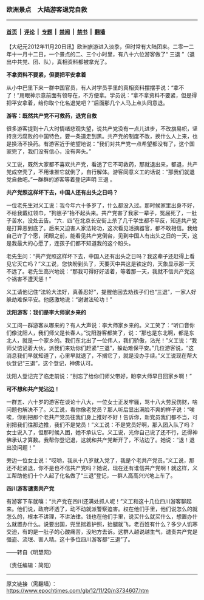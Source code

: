 ### 欧洲景点　大陆游客退党自救

---

#### [首页](../../../..?n3734607) &nbsp;|&nbsp; [评论](../../../../../epoch-comment?n3734607) &nbsp;|&nbsp; [专题](../../../../../epoch-special?n3734607) &nbsp;|&nbsp; [禁闻](../../../../../epoch-news?n3734607) &nbsp;|&nbsp; [禁书](../../../../../books?n3734607) &nbsp;|&nbsp; [翻墙](https://github.com/gfw-breaker/nogfw/blob/master/README.md?n3734607)


<div class="post_content" id="artbody" itemprop="articleBody">
 <!-- article content begin -->
 <p>
  【大纪元2012年11月20日讯】欧洲旅游进入淡季，但时常有大陆团来。二零一二年十一月十二日，一个景点的二、三个小时里，有八十六位游客做了“
  <ok href="https://www.epochtimes.com/gb/tag/%E4%B8%89%E9%80%80.html">
   三退
  </ok>
  ”（退出中共党、团、队），真相资料都被拿光了。
 </p>
 <p>
  <b>
   不拿资料不要紧，但要把平安拿着
  </b>
 </p>
 <p>
  从小中巴里下来一群中国官员，有人对学员手里的真相资料摆摆手说：“拿不了！”用眼神示意前面有领导在，不方便拿。学员说：“拿不拿资料不要紧，但是得把平安拿着，给你取个化名退党吧？”后面那几个人马上点头同意退。
 </p>
 <p>
  <b>
   游客：既然共产党不可救药，退党自救
  </b>
 </p>
 <p>
  很多游客提到十八大时情绪悲观失望，说共产党没有一点儿进步，不改旗易帜，坚持贪污腐败的中国特色，要一条道走到黑。共产党的制度不改，换什么人上来，也是换汤不换药。有游客近于绝望地说：“我们对共产党一点希望都没有了，这个国家完了，我们没有信心，没有奔头。”
 </p>
 <p>
  义工说，既然大家都不喜欢共产党，看透了它不可救药，那就退出来，都退，共产党成空壳了，不用谁推它就倒了，自行解体。游客同意义工的话说：“那我们就退党自救吧。”一群群的游客等着登记声明
  <ok href="https://www.epochtimes.com/gb/tag/%E4%B8%89%E9%80%80.html">
   三退
  </ok>
  。
 </p>
 <p>
  <b>
   共产党照这样坏下去，中国人还有出头之日吗？
  </b>
 </p>
 <p>
  一位老先生对义工说：我今年六十多岁了，什么都没入过。那时候家里出身不好，不给我戴红领巾，“狗崽子”抬不起头来。共产党害了我家一辈子，冤屈死了，一肚子苦水，没处去告。“六．四”在北京长安街上杀了几千学生都不平反，知道共产党是打算恶到底了。后来又迫害人家法轮功，这次看见活摘器官，都不敢相信。我给自己许了个愿，闭眼之前，能看见共产党倒台，见到中国人有出头之日的一天，这是我最大的心愿了，连孩子们都不知道我的这个盼头。
 </p>
 <p>
  老先生问：“共产党照这样坏下去，中国人还有出头之日吗？我这辈子还赶得上看见它灭亡吗？”义工说，您快盼到头了，天要灭中共这是铁定的，天象显示那一天不远了。老先生高兴地说：“那我可得好好活着，等着那一天，我就不信共产党这个祸害不遭天惩！”
 </p>
 <p>
  义工请他记住“法轮大法好，真善忍好”，提醒他回去劝孩子们也“三退”，一家人好躲劫难保平安。他感激地说：“谢谢法轮功！”
 </p>
 <p>
  <b>
   沈阳游客：我们是李大师家乡来的
  </b>
 </p>
 <p>
  义工问一群游客从哪来的？有人大声说：李大师家乡来的。义工笑了：“听口音你们像沈阳人，我们师父是长春人。”沈阳游客都笑了，说：“那也是东北啊，都是东北人，就是一个家乡的。我们东北出了一位伟人，我们骄傲，沾光！”义工说：“我师父惦记着大伙，派我们来劝你们赶紧“三退”，躲劫难保平安。”几位游客说，“这消息我们早就知道了，心里早就退了，不搁它了，就是没办手续。”义工说现在帮大伙登记“三退”，这个登记，神佛认可。
 </p>
 <p>
  沈阳人登记完了临走前说：“别忘了给你们师父带好，盼李大师早日回家乡啊！”
 </p>
 <p>
  <b>
   可不想和共产党沾边！
  </b>
 </p>
 <p>
  一群五、六十岁的游客在谈论十八大，一位女士正发牢骚，骂十八大劳民伤财，啥问题也解决不了。义工说，看你像老党员？那人听后显出满脸不爽的样子说：“唉唉，你别把那个老共产党员往我们身上推好不好！告诉你，新党员我们都不当，可别把我们往那边推，我们不是党员！”义工说：不是党员好啊，那入团入队了吗？女士说入了，但那时候入团，她不承认它。义工说，光你自己说了还不行，还得神佛承认才算数。我帮你登记退，这就和共产党断开了，不沾边了。她说：“退！退出没问题！”
 </p>
 <p>
  旁边一位女士说：“哎哟，我从十八岁就入党了，我是个老共产党员。”义工说，那还不赶紧退，你不是也不信共产党吗？她说，现在还有谁信共产党啊！就这样，义工帮助他们十个人起了化名做了“三退”登记，一群人高高兴兴地上车了。
 </p>
 <p>
  <b>
   四川游客谴责共产党
  </b>
 </p>
 <p>
  有游客下车就嚷：“共产党在四川还满处抓人呢！”义工和这十几位四川游客聊起来。他们说，政府坏透了，动不动就派警察迫害。权在他们手里，他们说怎么的就怎么的，根本不讲理，不讲法律。钱也在他们手里，说买什么就买什么，想置办什么就置办什么。说要出国，兜里揣着护照，抬腿就飞，老百姓有什么？多少人饥寒交迫，有的是一肚子的心酸痛苦，没地方去诉。这群人越说越生气，谴责共产党是强盗、流氓、害人精。这十多位四川游客都“三退”了。
 </p>
 <p>
  ——转自《明慧网》
 </p>
 <p>
  （责任编辑：简阳）
 </p>
 <!-- article content end -->
 <div id="below_article_ad">
 </div>
</div>


---

原文链接（需翻墙）：https://www.epochtimes.com/gb/12/11/20/n3734607.htm